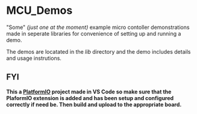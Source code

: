 # MCU_Demos

"Some" *(just one at the moment)* example micro contoller demonstrations made in seperate libraries for convenience
of setting up and running a demo. 

The demos are locatated in the *lib* directory and the demo includes details and usage instrutions. 

## FYI

**This a [PlatformIO](https://docs.platformio.org) project made in VS Code so make sure that the PlaformIO extension is added and has been setup and configured correctly if need be. Then build and upload to the appropriate board.**